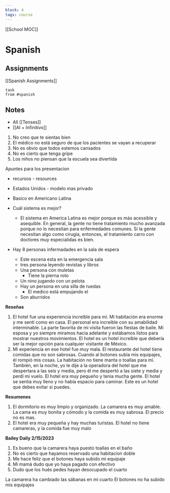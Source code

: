 ```yaml
---
block: 4
tags: course
---
```


[[School MOC]]
# Spanish


## Assignments
[[Spanish Assignments]]
```dataview
task
from #spanish 
```

## Notes
- All [[Tenses]]
-  [[Al + Infinitivo]]

1. No creo que te sientas bien
2. El médico no está seguro de que los pacientes se vayan a recuperar
3. No es obvio que todos estemos cansados
4. No es cierto que tenga gripe
5. Los niños no piensan que la escuela sea divertida

Apuntes para los presentacion
- recursos - resources
- Estados Unidos - modelo mas privado
- Basico en Americano Latina
- Cuál sistema es mejor?
	- El sistema en America Latina es mejor porque es más acessible y asequible. En general, la gente no tiene tratamiento mucho avanzada porque no lo necesitan para enfermedades comunes. Si la gente necesitan algo como cirugía, entonces, el tratamiento carro con doctores muy especialidas es bien.


- Hay 8 personas infermadades en la sala de espera
	- Este escena esta en la emergencia sala
	- tres persona leyendo revistas y libros
	- Una persona con muletas
		- Tiene la pierna roto
	- Un nino jugando con un pelota
	- Hay un persona en una silla de ruedas
		- El medico está empujando el
	- Son aburridos


**Reseñas**
1.  El hotel fue una experiencia increíble para mí. Mi habitación era enorme y me sentí como en casa. El personal era increíble con su amabilidad interminable. La parte favorita de mi visita fueron las fiestas de baile. Mi esposa y yo siempre miramos hacia adelante y estábamos listos para mostrar nuestros movimientos. El hotel es un hotel increíble que debería ser la mejor opción para cualquier visitante de México.
2.  Mi experiencia en ese hotel fue muy mala. El restaurante del hotel tiene comidas que no son sabrosas. Cuando al botones subía mis equipajes, él rompió mis cosas. La habitación no tiene manta o toallas para mí. También, en la noche, yo le dije a la operadora del hotel que me despertara a las seis y media, pero él me despertó a las siete y media y perdí mi vuelo. El hotel era muy pequeño y tenía mucha gente. El hotel se sentía muy lleno y no había espacio para caminar. Este es un hotel que debes evitar si puedes.

**Resumenes**
1. El dormitorio es muy limpio y organizado. La camarera es muy amable. La cama es muy bonita y cómodo y la comida es muy sabrosa. El precio no es mas.
2. El hotel era muy pequeña y hay muchas turistas. El hotel no tiene camareras, y la comida fue muy malo

**Bailey Daily 2/15/2023**
1. Es bueno que la camarera haya puesto toallas en el baño
2. No es cierto que hayamos reservado una habitacion doble
3. Me hace feliz que el botones haya subido mi equipaje
4. Mi mamá dudo que yo haya pagado con efectivo
5. Dudo que los hués pedes hayan desocupado el cuarto

La camarera ha cambiado las sábanas en mi cuarto
El botones no ha subido mis equipajes

